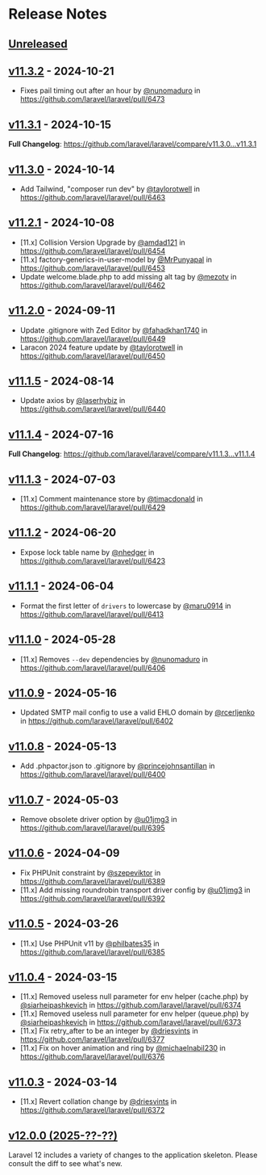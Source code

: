 # Release Notes

## [Unreleased](https://github.com/laravel/laravel/compare/v11.3.2...11.x)

## [v11.3.2](https://github.com/laravel/laravel/compare/v11.3.1...v11.3.2) - 2024-10-21

* Fixes pail timing out after an hour by [@nunomaduro](https://github.com/nunomaduro) in https://github.com/laravel/laravel/pull/6473

## [v11.3.1](https://github.com/laravel/laravel/compare/v11.3.0...v11.3.1) - 2024-10-15

**Full Changelog**: https://github.com/laravel/laravel/compare/v11.3.0...v11.3.1

## [v11.3.0](https://github.com/laravel/laravel/compare/v11.2.1...v11.3.0) - 2024-10-14

* Add Tailwind, "composer run dev" by [@taylorotwell](https://github.com/taylorotwell) in https://github.com/laravel/laravel/pull/6463

## [v11.2.1](https://github.com/laravel/laravel/compare/v11.2.0...v11.2.1) - 2024-10-08

* [11.x] Collision Version Upgrade by [@amdad121](https://github.com/amdad121) in https://github.com/laravel/laravel/pull/6454
* [11.x] factory-generics-in-user-model by [@MrPunyapal](https://github.com/MrPunyapal) in https://github.com/laravel/laravel/pull/6453
* Update welcome.blade.php to add missing alt tag by [@mezotv](https://github.com/mezotv) in https://github.com/laravel/laravel/pull/6462

## [v11.2.0](https://github.com/laravel/laravel/compare/v11.1.5...v11.2.0) - 2024-09-11

* Update .gitignore with Zed Editor by [@fahadkhan1740](https://github.com/fahadkhan1740) in https://github.com/laravel/laravel/pull/6449
* Laracon 2024 feature update by [@taylorotwell](https://github.com/taylorotwell) in https://github.com/laravel/laravel/pull/6450

## [v11.1.5](https://github.com/laravel/laravel/compare/v11.1.4...v11.1.5) - 2024-08-14

* Update axios by [@laserhybiz](https://github.com/laserhybiz) in https://github.com/laravel/laravel/pull/6440

## [v11.1.4](https://github.com/laravel/laravel/compare/v11.1.3...v11.1.4) - 2024-07-16

**Full Changelog**: https://github.com/laravel/laravel/compare/v11.1.3...v11.1.4

## [v11.1.3](https://github.com/laravel/laravel/compare/v11.1.2...v11.1.3) - 2024-07-03

* [11.x] Comment maintenance store by [@timacdonald](https://github.com/timacdonald) in https://github.com/laravel/laravel/pull/6429

## [v11.1.2](https://github.com/laravel/laravel/compare/v11.1.1...v11.1.2) - 2024-06-20

* Expose lock table name by [@nhedger](https://github.com/nhedger) in https://github.com/laravel/laravel/pull/6423

## [v11.1.1](https://github.com/laravel/laravel/compare/v11.1.0...v11.1.1) - 2024-06-04

* Format the first letter of `drivers`  to lowercase by [@maru0914](https://github.com/maru0914) in https://github.com/laravel/laravel/pull/6413

## [v11.1.0](https://github.com/laravel/laravel/compare/v11.0.9...v11.1.0) - 2024-05-28

* [11.x] Removes `--dev` dependencies by [@nunomaduro](https://github.com/nunomaduro) in https://github.com/laravel/laravel/pull/6406

## [v11.0.9](https://github.com/laravel/laravel/compare/v11.0.8...v11.0.9) - 2024-05-16

* Updated SMTP mail config to use a valid EHLO domain by [@rcerljenko](https://github.com/rcerljenko) in https://github.com/laravel/laravel/pull/6402

## [v11.0.8](https://github.com/laravel/laravel/compare/v11.0.7...v11.0.8) - 2024-05-13

* Add .phpactor.json to .gitignore by [@princejohnsantillan](https://github.com/princejohnsantillan) in https://github.com/laravel/laravel/pull/6400

## [v11.0.7](https://github.com/laravel/laravel/compare/v11.0.6...v11.0.7) - 2024-05-03

* Remove obsolete driver option by [@u01jmg3](https://github.com/u01jmg3) in https://github.com/laravel/laravel/pull/6395

## [v11.0.6](https://github.com/laravel/laravel/compare/v11.0.5...v11.0.6) - 2024-04-09

* Fix PHPUnit constraint by [@szepeviktor](https://github.com/szepeviktor) in https://github.com/laravel/laravel/pull/6389
* [11.x] Add missing roundrobin transport driver config by [@u01jmg3](https://github.com/u01jmg3) in https://github.com/laravel/laravel/pull/6392

## [v11.0.5](https://github.com/laravel/laravel/compare/v11.0.4...v11.0.5) - 2024-03-26

* [11.x] Use PHPUnit v11 by [@philbates35](https://github.com/philbates35) in https://github.com/laravel/laravel/pull/6385

## [v11.0.4](https://github.com/laravel/laravel/compare/v11.0.3...v11.0.4) - 2024-03-15

* [11.x] Removed useless null parameter for env helper (cache.php) by [@siarheipashkevich](https://github.com/siarheipashkevich) in https://github.com/laravel/laravel/pull/6374
* [11.x] Removed useless null parameter for env helper (queue.php) by [@siarheipashkevich](https://github.com/siarheipashkevich) in https://github.com/laravel/laravel/pull/6373
* [11.x] Fix retry_after to be an integer by [@driesvints](https://github.com/driesvints) in https://github.com/laravel/laravel/pull/6377
* [11.x] Fix on hover animation and ring by [@michaelnabil230](https://github.com/michaelnabil230) in https://github.com/laravel/laravel/pull/6376

## [v11.0.3](https://github.com/laravel/laravel/compare/v11.0.2...v11.0.3) - 2024-03-14

* [11.x] Revert collation change by [@driesvints](https://github.com/driesvints) in https://github.com/laravel/laravel/pull/6372

## [v12.0.0 (2025-??-??)](https://github.com/laravel/laravel/compare/v11.0.2...v12.0.0)

Laravel 12 includes a variety of changes to the application skeleton. Please consult the diff to see what's new.
